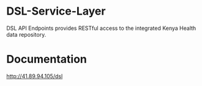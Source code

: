 # DSL-Service-Layer
DSL API Endpoints provides RESTful access to the integrated Kenya Health data repository.

# Documentation
http://41.89.94.105/dsl
